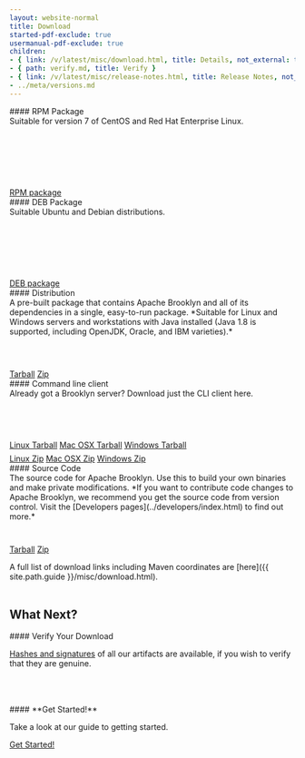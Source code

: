 ```yaml
---
layout: website-normal
title: Download
started-pdf-exclude: true
usermanual-pdf-exclude: true
children:
- { link: /v/latest/misc/download.html, title: Details, not_external: true }
- { path: verify.md, title: Verify }
- { link: /v/latest/misc/release-notes.html, title: Release Notes, not_external: true }
- ../meta/versions.md
---
```


<div class="row">

<div class="col-md-6" markdown="1">

<div class="panel panel-default">
  <div class="panel-heading" markdown="1">
#### RPM Package
  </div>
  <div class="panel-body" markdown="1">
<div style="height: 9em;" markdown="1">
Suitable for version 7 of CentOS and Red Hat Enterprise Linux.
</div>

<div class="text-center">
  <a class="btn btn-default" href="https://www.apache.org/dyn/closer.lua?action=download&filename=brooklyn/apache-brooklyn-{{ site.brooklyn-stable-version }}/apache-brooklyn-{{ site.brooklyn-stable-version }}-1.noarch.rpm" role="button">RPM package</a>
</div>
  </div>
</div>

</div><!-- col -->

<div class="col-md-6" markdown="1">

<div class="panel panel-default">
  <div class="panel-heading" markdown="1">
#### DEB Package
  </div>
  <div class="panel-body" markdown="1">
<div style="height: 9em;" markdown="1">
Suitable Ubuntu and Debian distributions.
</div>

<div class="text-center">
  <a class="btn btn-default" href="https://www.apache.org/dyn/closer.lua?action=download&filename=brooklyn/apache-brooklyn-{{ site.brooklyn-stable-version }}/apache-brooklyn-{{ site.brooklyn-stable-version }}.deb" role="button">DEB package</a>
</div>
  </div>
</div>

</div><!-- col -->

<div class="col-md-6" markdown="1">

<div class="panel panel-default">
  <div class="panel-heading" markdown="1">
#### Distribution
  </div>
  <div class="panel-body" markdown="1">
<div style="height: 9em;" markdown="1">
A pre-built package that contains Apache Brooklyn and all of its dependencies in a single, easy-to-run package. 
*Suitable for Linux and Windows servers and workstations with Java installed
(Java 1.8 is supported, including OpenJDK, Oracle, and IBM varieties).*
</div>

<div class="text-center">
  <a class="btn btn-default" href="https://www.apache.org/dyn/closer.lua?action=download&filename=brooklyn/apache-brooklyn-{{ site.brooklyn-stable-version }}/apache-brooklyn-{{ site.brooklyn-stable-version }}-bin.tar.gz" role="button">Tarball</a>
  <a class="btn btn-default" href="https://www.apache.org/dyn/closer.lua?action=download&filename=brooklyn/apache-brooklyn-{{ site.brooklyn-stable-version }}/apache-brooklyn-{{ site.brooklyn-stable-version }}-bin.zip" role="button">Zip</a>
</div>
  </div>
</div>

</div><!-- col -->

<div class="col-md-6" markdown="1">

<div class="panel panel-default">
  <div class="panel-heading" markdown="1">
#### Command line client
  </div>
  <div class="panel-body" markdown="1">
<div style="height: 6.5em;" markdown="1">
Already got a Brooklyn server? Download just the CLI client here.
</div>

<div class="text-center" style="margin-bottom: 0.5em">
  <a class="btn btn-default" href="https://www.apache.org/dyn/closer.lua?action=download&filename=brooklyn/apache-brooklyn-{{ site.brooklyn-stable-version }}/apache-brooklyn-{{ site.brooklyn-stable-version }}-client-cli-linux.tar.gz" role="button">Linux Tarball</a>
  <a class="btn btn-default" href="https://www.apache.org/dyn/closer.lua?action=download&filename=brooklyn/apache-brooklyn-{{ site.brooklyn-stable-version }}/apache-brooklyn-{{ site.brooklyn-stable-version }}-client-cli-macosx.tar.gz" role="button">Mac OSX Tarball</a>
  <a class="btn btn-default" href="https://www.apache.org/dyn/closer.lua?action=download&filename=brooklyn/apache-brooklyn-{{ site.brooklyn-stable-version }}/apache-brooklyn-{{ site.brooklyn-stable-version }}-client-cli-windows.tar.gz" role="button">Windows Tarball</a>
</div>
<div class="text-center">
  <a class="btn btn-default" href="https://www.apache.org/dyn/closer.lua?action=download&filename=brooklyn/apache-brooklyn-{{ site.brooklyn-stable-version }}/apache-brooklyn-{{ site.brooklyn-stable-version }}-client-cli-linux.zip" role="button">Linux Zip</a>
  <a class="btn btn-default" href="https://www.apache.org/dyn/closer.lua?action=download&filename=brooklyn/apache-brooklyn-{{ site.brooklyn-stable-version }}/apache-brooklyn-{{ site.brooklyn-stable-version }}-client-cli-macosx.zip" role="button">Mac OSX Zip</a>
  <a class="btn btn-default" href="https://www.apache.org/dyn/closer.lua?action=download&filename=brooklyn/apache-brooklyn-{{ site.brooklyn-stable-version }}/apache-brooklyn-{{ site.brooklyn-stable-version }}-client-cli-windows.zip" role="button">Windows Zip</a>
</div>
  </div>
</div>

</div><!-- col -->
<div class="col-md-6" markdown="1">

<div class="panel panel-default">
  <div class="panel-heading" markdown="1">
#### Source Code
  </div>
  <div class="panel-body" markdown="1">
<div style="height: 9em;" markdown="1">
The source code for Apache Brooklyn. Use this to build your own binaries and make private modifications. *If you want to
contribute code changes to Apache Brooklyn, we recommend you get the source code from version control. Visit the
[Developers pages](../developers/index.html) to find out more.*
</div>

<div class="text-center">
  <a class="btn btn-default" href="https://www.apache.org/dyn/closer.lua?action=download&filename=brooklyn/apache-brooklyn-{{ site.brooklyn-stable-version }}/apache-brooklyn-{{ site.brooklyn-stable-version }}-src.tar.gz" role="button">Tarball</a>
  <a class="btn btn-default" href="https://www.apache.org/dyn/closer.lua?action=download&filename=brooklyn/apache-brooklyn-{{ site.brooklyn-stable-version }}/apache-brooklyn-{{ site.brooklyn-stable-version }}-src.zip" role="button">Zip</a>
</div>
  </div>
</div>

</div><!-- col -->
</div><!-- row -->

A full list of download links including Maven coordinates are [here]({{ site.path.guide }}/misc/download.html).
<br/><br/>

## What Next?

<div class="row">
<div class="col-md-6" markdown="1">

<div class="panel panel-default">
  <div class="panel-heading" markdown="1">
#### Verify Your Download
  </div>
  <div class="panel-body" markdown="1" style="height: 7em;">

[Hashes and signatures](verify.html) of all our artifacts are available, if you wish to verify that they are genuine.

  </div>
</div>

</div><!-- col -->
<div class="col-md-6" markdown="1">

<div class="panel panel-default">
  <div class="panel-heading" markdown="1">
#### **Get Started!**
  </div>
  <div class="panel-body" markdown="1" style="height: 7em;">

Take a look at our guide to getting started.

<div class="text-center">
  <a class="btn btn-primary" href="{{ site.path.guide }}/start/running.html" role="button">Get Started!</a>
</div>

</div>

</div><!-- col -->
</div><!-- row -->
